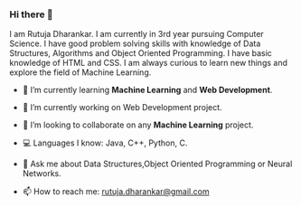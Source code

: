 ### Hi there 👋
I am Rutuja Dharankar. I am currently in 3rd year pursuing Computer Science. I have good problem solving skills with knowledge of Data Structures, Algorithms and Object Oriented Programming. I have basic knowledge of HTML and CSS. I am always curious to learn new things and explore the field of Machine Learning.

* 🌱 I’m currently learning **Machine Learning** and **Web Development**.

* 🔭 I’m currently working on Web Development project.

* 👯 I’m looking to collaborate on any **Machine Learning** project.

* :computer: Languages I know: Java, C++, Python, C.

* 💬 Ask me about Data Structures,Object Oriented Programming or Neural Networks.

* 📫 How to reach me: rutuja.dharankar@gmail.com



<!--
**rutuja-d/rutuja-d** is a ✨ _special_ ✨ repository because its `README.md` (this file) appears on your GitHub profile.

Here are some ideas to get you started:

- 🔭 I’m currently working on 
- 🌱 I’m currently learning ...
- 👯 I’m looking to collaborate on ...
- 🤔 I’m looking for help with ...
- 💬 Ask me about ...
- 📫 How to reach me: ...
- 😄 Pronouns: ...
- ⚡ Fun fact: ...
-->
